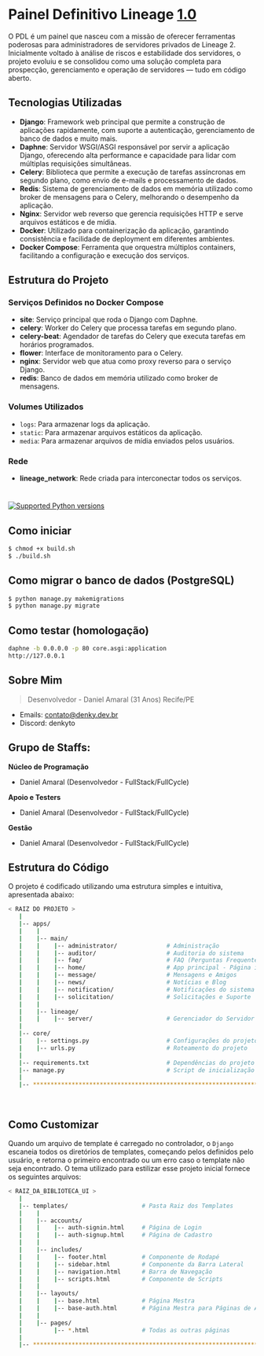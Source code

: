 # Painel Definitivo Lineage [1.0](https://denky.dev.br)

O PDL é um painel que nasceu com a missão de oferecer ferramentas poderosas para administradores de servidores privados de Lineage 2. Inicialmente voltado à análise de riscos e estabilidade dos servidores, o projeto evoluiu e se consolidou como uma solução completa para prospecção, gerenciamento e operação de servidores — tudo em código aberto.

## Tecnologias Utilizadas

- **Django**: Framework web principal que permite a construção de aplicações rapidamente, com suporte a autenticação, gerenciamento de banco de dados e muito mais.
- **Daphne**: Servidor WSGI/ASGI responsável por servir a aplicação Django, oferecendo alta performance e capacidade para lidar com múltiplas requisições simultâneas.
- **Celery**: Biblioteca que permite a execução de tarefas assíncronas em segundo plano, como envio de e-mails e processamento de dados.
- **Redis**: Sistema de gerenciamento de dados em memória utilizado como broker de mensagens para o Celery, melhorando o desempenho da aplicação.
- **Nginx**: Servidor web reverso que gerencia requisições HTTP e serve arquivos estáticos e de mídia.
- **Docker**: Utilizado para containerização da aplicação, garantindo consistência e facilidade de deployment em diferentes ambientes.
- **Docker Compose**: Ferramenta que orquestra múltiplos containers, facilitando a configuração e execução dos serviços.

## Estrutura do Projeto

### Serviços Definidos no Docker Compose

- **site**: Serviço principal que roda o Django com Daphne.
- **celery**: Worker do Celery que processa tarefas em segundo plano.
- **celery-beat**: Agendador de tarefas do Celery que executa tarefas em horários programados.
- **flower**: Interface de monitoramento para o Celery.
- **nginx**: Servidor web que atua como proxy reverso para o serviço Django.
- **redis**: Banco de dados em memória utilizado como broker de mensagens.

### Volumes Utilizados

- `logs`: Para armazenar logs da aplicação.
- `static`: Para armazenar arquivos estáticos da aplicação.
- `media`: Para armazenar arquivos de mídia enviados pelos usuários.

### Rede

- **lineage_network**: Rede criada para interconectar todos os serviços.

#

[![Supported Python versions](https://img.shields.io/pypi/pyversions/Django.svg)](https://www.djangoproject.com/)


## Como iniciar

```bash
$ chmod +x build.sh
$ ./build.sh
```


## Como migrar o banco de dados (PostgreSQL)

```bash
$ python manage.py makemigrations
$ python manage.py migrate
```


## Como testar (homologação)

```bash
daphne -b 0.0.0.0 -p 80 core.asgi:application
http://127.0.0.1
```

## Sobre Mim
>Desenvolvedor - Daniel Amaral (31 Anos) Recife/PE
- Emails:  contato@denky.dev.br
- Discord: denkyto


## Grupo de Staffs:

**Núcleo de Programação**

- Daniel Amaral (Desenvolvedor - FullStack/FullCycle)

**Apoio e Testers**

- Daniel Amaral (Desenvolvedor - FullStack/FullCycle)

**Gestão**

- Daniel Amaral (Desenvolvedor - FullStack/FullCycle)

## Estrutura do Código

O projeto é codificado utilizando uma estrutura simples e intuitiva, apresentada abaixo:

```bash
< RAIZ DO PROJETO >
   |
   |-- apps/
   |    |
   |    |-- main/
   |    |    |-- administrator/              # Administração
   |    |    |-- auditor/                    # Auditoria do sistema
   |    |    |-- faq/                        # FAQ (Perguntas Frequentes)
   |    |    |-- home/                       # App principal - Página inicial
   |    |    |-- message/                    # Mensagens e Amigos
   |    |    |-- news/                       # Notícias e Blog
   |    |    |-- notification/               # Notificações do sistema
   |    |    |-- solicitation/               # Solicitações e Suporte
   |    |
   |    |-- lineage/
   |    |    |-- server/                     # Gerenciador do Servidor de Linaage 2
   |
   |-- core/
   |    |-- settings.py                      # Configurações do projeto
   |    |-- urls.py                          # Roteamento do projeto
   |
   |-- requirements.txt                      # Dependências do projeto
   |-- manage.py                             # Script de inicialização do Django
   |
   |-- ************************************************************************
```

<br />

## Como Customizar 

Quando um arquivo de template é carregado no controlador, o `Django` escaneia todos os diretórios de templates, começando pelos definidos pelo usuário, e retorna o primeiro encontrado ou um erro caso o template não seja encontrado. O tema utilizado para estilizar esse projeto inicial fornece os seguintes arquivos:

```bash
< RAIZ_DA_BIBLIOTECA_UI >                      
   |
   |-- templates/                     # Pasta Raiz dos Templates
   |    |          
   |    |-- accounts/       
   |    |    |-- auth-signin.html     # Página de Login
   |    |    |-- auth-signup.html     # Página de Cadastro
   |    |
   |    |-- includes/       
   |    |    |-- footer.html          # Componente de Rodapé
   |    |    |-- sidebar.html         # Componente da Barra Lateral
   |    |    |-- navigation.html      # Barra de Navegação
   |    |    |-- scripts.html         # Componente de Scripts
   |    |
   |    |-- layouts/       
   |    |    |-- base.html            # Página Mestra
   |    |    |-- base-auth.html       # Página Mestra para Páginas de Autenticação
   |    |
   |    |-- pages/       
   |         |-- *.html               # Todas as outras páginas
   |    
   |-- ************************************************************************
```
